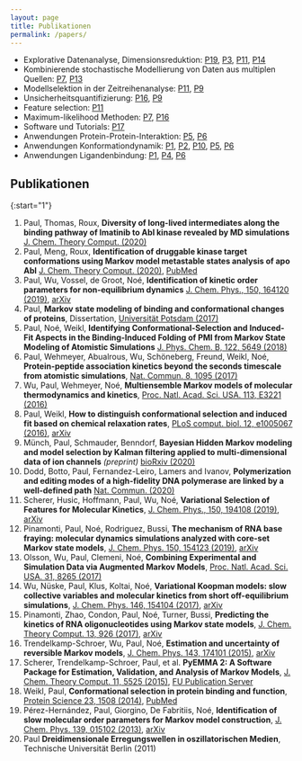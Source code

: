 ```yaml
---
layout: page
title: Publikationen
permalink: /papers/
---
```


- Explorative Datenanalyse, Dimensionsreduktion: [P19](#tica), [P3](#vamp), [P11](#selection), [P14](#koopman)
- Kombinierende stochastische Modellierung von Daten aus multiplen Quellen: [P7](#tram), [P13](#amsm)
- Modellselektion in der Zeitreihenanalyse: [P11](#selection), [P9](#kalman)
- Unsicherheitsquantifizierung: [P16](#reversible), [P9](#kalman)
- Feature selection: [P11](#selection)
- Maximum-likelihood Methoden:	[P7](#tram), [P16](#reversible)
- Software und Tutorials: [P17](#pyemma)
- Anwendungen Protein-Protein-Interaktion: [P5](#pmimdm2), [P6](#pmimdm2)
- Anwendungen Konformationdynamik: [P1](#imatinib), [P2](#abl), [P10](#dna), [P5](#pmimdm2), [P6](#pmimdm22)
- Anwendungen Ligandenbindung: [P1](#imatinib), [P4](#pmimdm2), [P6](#pmimdm22)

## Publikationen


{:start="1"}
1. <a name="imatinib" />Paul, Thomas, Roux, **Diversity of long-lived intermediates along the binding pathway of Imatinib to Abl kinase revealed by MD simulations** [J. Chem. Theory Comput. (2020)](https://dx.doi.org/10.1021/acs.jctc.0c00739)
2. <a name="abl" />Paul, Meng, Roux, **Identification of druggable kinase target conformations using Markov model metastable states analysis of apo Abl** [J. Chem. Theory Comput. (2020)](https://doi.org/10.1021/acs.jctc.9b01158), [PubMed](https://www.ncbi.nlm.nih.gov/pmc/articles/PMC7398592/)
3. <a name="vamp" />Paul, Wu, Vossel, de Groot, Noé, **Identification of kinetic order parameters for non-equilibrium dynamics** [J.  Chem. Phys., 150, 164120 (2019)](https://doi.org/10.1063/1.5083627), [arXiv](https://arxiv.org/abs/1811.12551)
4. <a name="diss" />Paul, **Markov state modeling of binding and conformational changes of proteins**, Dissertation, [Universität Potsdam  (2017)](https://nbn-resolving.org/urn:nbn:de:kobv:517-opus4-404273)
5. <a name="pmimdm22" />Paul, Noé, Weikl, **Identifying Conformational-Selection and Induced-Fit Aspects in the Binding-Induced Folding of PMI from Markov State Modeling of Atomistic Simulations** [J. Phys. Chem. B, 122, 5649 (2018)](https://doi.org/10.1021/acs.jpcb.7b12146)
6. <a name="pmimdm2" />Paul, Wehmeyer, Abualrous, Wu, Schöneberg, Freund, Weikl, Noé, **Protein-peptide association kinetics beyond the seconds timescale from atomistic simulations**, [Nat. Commun. 8, 1095 (2017)](https://doi.org/10.1038/s41467-017-01163-6)
7. <a name="tram" />Wu, Paul, Wehmeyer, Noé, **Multiensemble Markov models of molecular thermodynamics and kinetics**, [Proc. Natl. Acad. Sci. USA. 113, E3221 (2016)](https://doi.org/10.1073/pnas.1525092113)
8. <a name="ifcs2" />Paul, Weikl, **How to distinguish conformational selection and induced fit based on chemical relaxation rates**, [PLoS comput. biol. 12, e1005067 (2016)](https://doi.org/10.1371/journal.pcbi.1005067), [arXiv](https://arxiv.org/abs/1609.06021)
9. <a name="kalman" />Münch, Paul, Schmauder, Benndorf, **Bayesian Hidden Markov modeling and model selection by Kalman filtering applied to multi-dimensional data of ion channels** *(preprint)* [bioRxiv (2020)](https://doi.org/10.1101/2020.04.27.029207)
10. <a name="dna" />Dodd, Botto, Paul, Fernandez-Leiro, Lamers and Ivanov, **Polymerization and editing modes of a high-fidelity DNA polymerase are linked by a well-defined path** [Nat. Commun. (2020)](https://doi.org/10.1038/s41467-020-19165-2)
11. <a name="selection" />Scherer, Husic, Hoffmann, Paul, Wu, Noé, **Variational Selection of Features for Molecular Kinetics**,  [J.  Chem. Phys., 150, 194108 (2019)](https://doi.org/10.1063/1.5083040), [arXiv](https://arxiv.org/abs/1811.11714)
12. <a name="rna2" />Pinamonti, Paul, Noé, Rodriguez, Bussi, **The mechanism of RNA base fraying: molecular dynamics simulations analyzed with core-set Markov state models**,  [J. Chem. Phys. 150, 154123 (2019)](https://doi.org/10.1063/1.5083227), [arXiv](https://arxiv.org/abs/1811.12144)
13. <a name="amsm" />Olsson, Wu, Paul, Clemeni, Noé, **Combining Experimental and Simulation Data via Augmented Markov Models**, [Proc. Natl. Acad. Sci. USA. 31, 8265 (2017)](https://doi.org/10.1073/pnas.1704803114)
14. <a name="koopman" />Wu, Nüske, Paul, Klus, Koltai, Noé, **Variational Koopman models: slow collective variables and molecular kinetics from short off-equilibrium simulations**, [J. Chem. Phys. 146, 154104 (2017)](https://doi.org/10.1063/1.4979344), [arXiv](https://arxiv.org/abs/1610.06773)
15. <a name="rna" />Pinamonti, Zhao, Condon, Paul, Noé, Turner, Bussi, **Predicting the kinetics of RNA oligonucleotides using Markov state models**,  [J. Chem. Theory Comput. 13, 926 (2017)](https://doi.org/10.1021/acs.jctc.6b00982), [arXiv](https://arxiv.org/abs/1612.07470)
16. <a name="reversible" />Trendelkamp-Schroer, Wu, Paul, Noé, **Estimation and uncertainty of reversible Markov models**, [J. Chem. Phys. 143, 174101 (2015)](https://doi.org/10.1063/1.4934536), [arXiv](https://arxiv.org/abs/1507.05990)
17. <a name="pyemma" />Scherer, Trendelkamp-Schroer, Paul, et al. **PyEMMA 2: A Software Package for Estimation, Validation, and Analysis of Markov Models**, [J. Chem. Theory Comput. 11, 5525 (2015)](https://doi.org/10.1021/acs.jctc.5b00743), [FU Publication Server](http://publications.imp.fu-berlin.de/1737/1/15_JCTC_SchererEtAl_PyEMMA2.pdf)
18. <a name="ifcs" />Weikl, Paul, **Conformational selection in protein binding and function**, [Protein Science 23, 1508 (2014)](https://doi.org/110.1002/pro.2539), [PubMed](https://www.ncbi.nlm.nih.gov/pmc/articles/PMC4241102/)
19. <a name="tica" />Pérez-Hernández, Paul, Giorgino, De Fabritiis, Noé, **Identification of slow molecular order parameters for Markov model construction**, [J. Chem. Phys. 139, 015102 (2013)](https://doi.org/10.1063/1.4811489), [arXiv](https://arxiv.org/abs/1302.6614)
20. <a name="diplom" />Paul **Dreidimensionale Erregungswellen in oszillatorischen Medien**, Technische Universität Berlin (2011)
